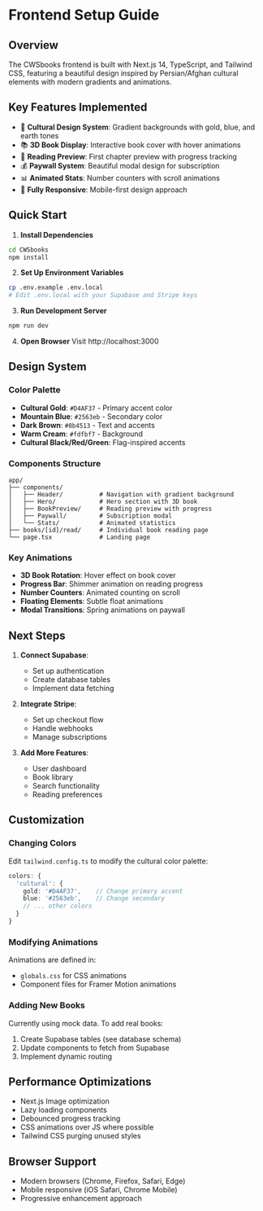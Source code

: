 # Frontend Setup Guide

## Overview

The CWSbooks frontend is built with Next.js 14, TypeScript, and Tailwind CSS, featuring a beautiful design inspired by Persian/Afghan cultural elements with modern gradients and animations.

## Key Features Implemented

- 🎨 **Cultural Design System**: Gradient backgrounds with gold, blue, and earth tones
- 📚 **3D Book Display**: Interactive book cover with hover animations
- 📖 **Reading Preview**: First chapter preview with progress tracking
- 💰 **Paywall System**: Beautiful modal design for subscription
- 📊 **Animated Stats**: Number counters with scroll animations
- 📱 **Fully Responsive**: Mobile-first design approach

## Quick Start

1. **Install Dependencies**
```bash
cd CWSbooks
npm install
```

2. **Set Up Environment Variables**
```bash
cp .env.example .env.local
# Edit .env.local with your Supabase and Stripe keys
```

3. **Run Development Server**
```bash
npm run dev
```

4. **Open Browser**
Visit http://localhost:3000

## Design System

### Color Palette
- **Cultural Gold**: `#D4AF37` - Primary accent color
- **Mountain Blue**: `#2563eb` - Secondary color
- **Dark Brown**: `#8b4513` - Text and accents
- **Warm Cream**: `#fdfbf7` - Background
- **Cultural Black/Red/Green**: Flag-inspired accents

### Components Structure
```
app/
├── components/
│   ├── Header/          # Navigation with gradient background
│   ├── Hero/            # Hero section with 3D book
│   ├── BookPreview/     # Reading preview with progress
│   ├── Paywall/         # Subscription modal
│   └── Stats/           # Animated statistics
├── books/[id]/read/     # Individual book reading page
└── page.tsx             # Landing page
```

### Key Animations
- **3D Book Rotation**: Hover effect on book cover
- **Progress Bar**: Shimmer animation on reading progress
- **Number Counters**: Animated counting on scroll
- **Floating Elements**: Subtle float animations
- **Modal Transitions**: Spring animations on paywall

## Next Steps

1. **Connect Supabase**:
   - Set up authentication
   - Create database tables
   - Implement data fetching

2. **Integrate Stripe**:
   - Set up checkout flow
   - Handle webhooks
   - Manage subscriptions

3. **Add More Features**:
   - User dashboard
   - Book library
   - Search functionality
   - Reading preferences

## Customization

### Changing Colors
Edit `tailwind.config.ts` to modify the cultural color palette:

```typescript
colors: {
  'cultural': {
    gold: '#D4AF37',    // Change primary accent
    blue: '#2563eb',    // Change secondary
    // ... other colors
  }
}
```

### Modifying Animations
Animations are defined in:
- `globals.css` for CSS animations
- Component files for Framer Motion animations

### Adding New Books
Currently using mock data. To add real books:
1. Create Supabase tables (see database schema)
2. Update components to fetch from Supabase
3. Implement dynamic routing

## Performance Optimizations

- Next.js Image optimization
- Lazy loading components
- Debounced progress tracking
- CSS animations over JS where possible
- Tailwind CSS purging unused styles

## Browser Support

- Modern browsers (Chrome, Firefox, Safari, Edge)
- Mobile responsive (iOS Safari, Chrome Mobile)
- Progressive enhancement approach
